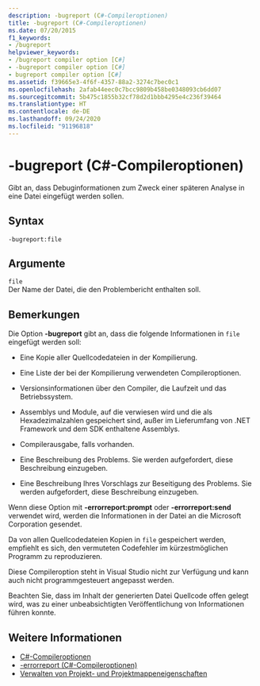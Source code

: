 ```yaml
---
description: -bugreport (C#-Compileroptionen)
title: -bugreport (C#-Compileroptionen)
ms.date: 07/20/2015
f1_keywords:
- /bugreport
helpviewer_keywords:
- /bugreport compiler option [C#]
- -bugreport compiler option [C#]
- bugreport compiler option [C#]
ms.assetid: f39665e3-4f6f-4357-88a2-3274c7bec0c1
ms.openlocfilehash: 2afab44eec0c7bcc9809b458be0348093cb6dd07
ms.sourcegitcommit: 5b475c1855b32cf78d2d1bbb4295e4c236f39464
ms.translationtype: HT
ms.contentlocale: de-DE
ms.lasthandoff: 09/24/2020
ms.locfileid: "91196818"
---
```

# <a name="-bugreport-c-compiler-options"></a>-bugreport (C#-Compileroptionen)

Gibt an, dass Debuginformationen zum Zweck einer späteren Analyse in eine Datei eingefügt werden sollen.  
  
## <a name="syntax"></a>Syntax  
  
```console  
-bugreport:file  
```  
  
## <a name="arguments"></a>Argumente  

 `file`  
 Der Name der Datei, die den Problembericht enthalten soll.  
  
## <a name="remarks"></a>Bemerkungen  

 Die Option **-bugreport** gibt an, dass die folgende Informationen in `file` eingefügt werden soll:  
  
- Eine Kopie aller Quellcodedateien in der Kompilierung.  
  
- Eine Liste der bei der Kompilierung verwendeten Compileroptionen.  
  
- Versionsinformationen über den Compiler, die Laufzeit und das Betriebssystem.  
  
- Assemblys und Module, auf die verwiesen wird und die als Hexadezimalzahlen gespeichert sind, außer im Lieferumfang von .NET Framework und dem SDK enthaltene Assemblys.  
  
- Compilerausgabe, falls vorhanden.  
  
- Eine Beschreibung des Problems. Sie werden aufgefordert, diese Beschreibung einzugeben.  
  
- Eine Beschreibung Ihres Vorschlags zur Beseitigung des Problems. Sie werden aufgefordert, diese Beschreibung einzugeben.  
  
 Wenn diese Option mit **-errorreport:prompt** oder **-errorreport:send** verwendet wird, werden die Informationen in der Datei an die Microsoft Corporation gesendet.  
  
 Da von allen Quellcodedateien Kopien in `file` gespeichert werden, empfiehlt es sich, den vermuteten Codefehler im kürzestmöglichen Programm zu reproduzieren.  
  
 Diese Compileroption steht in Visual Studio nicht zur Verfügung und kann auch nicht programmgesteuert angepasst werden.  
  
 Beachten Sie, dass im Inhalt der generierten Datei Quellcode offen gelegt wird, was zu einer unbeabsichtigten Veröffentlichung von Informationen führen konnte.  
  
## <a name="see-also"></a>Weitere Informationen

- [C#-Compileroptionen](./index.md)
- [-errorreport (C#-Compileroptionen)](./errorreport-compiler-option.md)
- [Verwalten von Projekt- und Projektmappeneigenschaften](/visualstudio/ide/managing-project-and-solution-properties)

